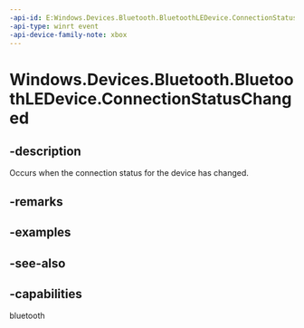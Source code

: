 ```yaml
---
-api-id: E:Windows.Devices.Bluetooth.BluetoothLEDevice.ConnectionStatusChanged
-api-type: winrt event
-api-device-family-note: xbox
---
```


<!-- Event syntax
public event Windows.Foundation.TypedEventHandler ConnectionStatusChanged<Windows.Devices.Bluetooth.BluetoothLEDevice,  object>
-->

# Windows.Devices.Bluetooth.BluetoothLEDevice.ConnectionStatusChanged

## -description
Occurs when the connection status for the device has changed.

## -remarks

## -examples

## -see-also


## -capabilities
bluetooth
